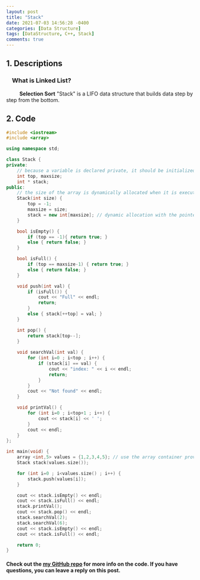```yaml
---
layout: post
title: "Stack"
date: 2021-07-03 14:56:28 -0400
categories: [Data Structure]
tags: [DataStructure, C++, Stack]
comments: true
---
```


## 1. Descriptions
### &nbsp;&nbsp;&nbsp;&nbsp;What is Linked List?  
&nbsp;&nbsp;&nbsp;&nbsp;&nbsp;&nbsp;&nbsp;&nbsp; **Selection Sort** "Stack" is a LIFO data structure that builds data step by step from the bottom.   

## 2. Code
```cpp
#include <iostream>
#include <array>

using namespace std;

class Stack {
private:
    // because a variable is declared private, it should be initialized through the constructor.
    int top, maxsize;
    int * stack;
public:
    // the size of the array is dynamically allocated when it is executed using a constructor.
    Stack(int size) {
        top = -1;
        maxsize = size;
        stack = new int[maxsize]; // dynamic allocation with the pointer
    }

    bool isEmpty() {
        if (top == -1){ return true; }
        else { return false; }
    }

    bool isFull() {
        if (top == maxsize-1) { return true; }
        else { return false; }
    }

    void push(int val) {
        if (isFull()) {
            cout << "Full" << endl;
            return;
        }
        else { stack[++top] = val; }
    }

    int pop() {
        return stack[top--];
    }
    
    void searchVal(int val) {
        for (int i=0 ; i<top ; i++) {
            if (stack[i] == val) {
                cout << "index: " << i << endl;
                return;
            }
        }
        cout << "Not found" << endl;
    }

    void printVal() {
        for (int i=0 ; i<top+1 ; i++) {
            cout << stack[i] << ' ';
        }
        cout << endl;
    }
};

int main(void) {
    array <int,5> values = {1,2,3,4,5}; // use the array container provided by c++
    Stack stack(values.size());

    for (int i=0 ; i<values.size() ; i++) {
        stack.push(values[i]);
    }

    cout << stack.isEmpty() << endl;
    cout << stack.isFull() << endl;
    stack.printVal();
    cout << stack.pop() << endl;
    stack.searchVal(2);
    stack.searchVal(6);
    cout << stack.isEmpty() << endl;
    cout << stack.isFull() << endl;

    return 0;
}
```

#### Check out the [my GitHub repo][hyuk-gh] for more info on the code. If you have questions, you can leave a reply on this post.
[hyuk-gh]:   https://github.com/dlgur1994/Algorithms/tree/master/DataStructure
